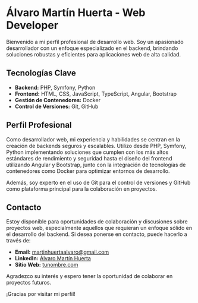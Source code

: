 # Álvaro Martín Huerta - Web Developer

Bienvenido a mi perfil profesional de desarrollo web. Soy un apasionado desarrollador con un enfoque especializado en el backend, brindando soluciones robustas y eficientes para aplicaciones web de alta calidad.

## Tecnologías Clave

- **Backend:** PHP, Symfony, Python
- **Frontend:** HTML, CSS, JavaScript, TypeScript, Angular, Bootstrap
- **Gestión de Contenedores:** Docker
- **Control de Versiones:** Git, GitHub

## Perfil Profesional

Como desarrollador web, mi experiencia y habilidades se centran en la creación de backends seguros y escalables. Utilizo desde PHP, Symfony, Python implementando soluciones que cumplen con los más altos estándares de rendimiento y seguridad hasta el diseño del frontend utilizando Angular y Bootstrap, junto con la integración de tecnologías de contenedores como Docker para optimizar entornos de desarrollo.

Además, soy experto en el uso de Git para el control de versiones y GitHub como plataforma principal para la colaboración en proyectos.

## Contacto

Estoy disponible para oportunidades de colaboración y discusiones sobre proyectos web, especialmente aquellos que requieran un enfoque sólido en el desarrollo del backend. Si desea ponerse en contacto, puede hacerlo a través de:

- **Email:** martinhuertaalvaro@gmail.com
- **LinkedIn:** [Álvaro Martín Huerta](https://www.linkedin.com/in/tunombre/)
- **Sitio Web:** [tunombre.com](https://www.tunombre.com)

Agradezco su interés y espero tener la oportunidad de colaborar en proyectos futuros.

¡Gracias por visitar mi perfil!



